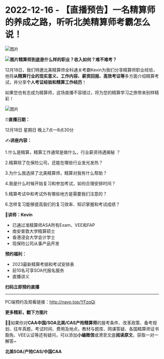 # 2022-12-16 - 【直播预告】一名精算师的养成之路，听听北美精算师考霸怎么说！

![图片](https://mmbiz.qpic.cn/mmbiz_jpg/mK3FpI9af4lxRMXAGeRXUdjt4uXibI1REomOOysSzTqEVibVbPoG0rp97aI9Tu04K9JoibBHnJPsaKdLSyaY7yVyA/640?wx_fmt=jpeg&tp=webp&wxfrom=5&wx_lazy=1)

**![图片](https://mmbiz.qpic.cn/mmbiz_png/mK3FpI9af4lxRMXAGeRXUdjt4uXibI1RE7hJhHoAiaS5GcMuyzpqC1O4KicYQNosYWXwbOpad9bBBibUVEossBozyA/640?wx_fmt=png&tp=webp&wxfrom=5&wx_lazy=1)精算师到底是什么样的职业？收入如何？难不难考？**

12月18日，我们特邀北美精算师全科通关考霸Kevin为我们分享精算师职业经验，他将**从精算行业的现实意义、工作内容、薪资回报、高效考证等**多方面介绍精算考试，并分享**个人考证经验和精算工作经历**！

如果您也有志成为精算师，这场直播不容错过，将为您的精算学习之旅带来别样精彩！

![图片](https://mmbiz.qpic.cn/mmbiz_jpg/mK3FpI9af4lxRMXAGeRXUdjt4uXibI1RE6aWHdqXicM7EzRY5adpBmtK2DK3Fckkh6nWn3ibricH9hnXrJUJJzaF2w/640?wx_fmt=jpeg&tp=webp&wxfrom=5&wx_lazy=1)

⏰**直播日期：**

12月18日 星期日 晚上7点—8点30分

✍**讲座内容：**

1.什么是精算，精算工作通常是做什么，行业薪资待遇揭秘 ？

2.精算除了在保险公司，还能在哪些行业发光发热？

3.为什么我选择了北美精算师，精算对我有什么帮助？

4.我是什么时候开始复习和参加考试，如何合理安排时间？

5.精算考试中和考试外有哪些地方是需要我们注意的？

6.怎样复习能够提高我们的复习效率、知识掌握和考试成绩？

👦**讲师：Kevin**

* 已通过准精算师ASA所有Exam、VEE和FAP
* 南安普敦大学精算硕士
* 香港浸会大学会计学士
* 现保险公司从事产品开发

**预约福利：**

* 2023最新精算考纲和考试安排表
* 前10名可享SOA代报名服务
* 直播讲义

**扫码立即预约直播**

****



PC端预约及观看链接：http://navo.top/YFzqQj

**更多精彩，戳下方图片**



[](http://mp.weixin.qq.com/s?__biz=Mzg5ODgxNDE0NQ==&mid=2247487955&idx=1&sn=4cd64dbe9b2ed7a555f78b31464a987b&chksm=c05d887df72a016ba99af58538df3fcffe85c27d0de302cdbafe776b98794878482e6edccbe8&scene=21#wechat_redirect)

[](http://mp.weixin.qq.com/s?__biz=Mzg5ODgxNDE0NQ==&mid=2247488824&idx=1&sn=adb6ccdf833a908a57cc3b1fe60cea58&chksm=c05d8c96f72a0580c652da9466ff9884ae380135faef799c58b908b356d6712b56287100ea41&scene=21#wechat_redirect)

[](http://mp.weixin.qq.com/s?__biz=Mzg5ODgxNDE0NQ==&mid=2247488823&idx=1&sn=4a7f2d2b72ef040c6df9dbf5e3c8ce17&chksm=c05d8c99f72a058f1d4ffa093bf2b1c54b67ffc717df19776a704cd102272c32b5833efec234&scene=21#wechat_redirect)

[](http://mp.weixin.qq.com/s?__biz=Mzg5ODgxNDE0NQ==&mid=2247488785&idx=1&sn=9c4973f67fd0347a0f0f48f71ad1bb3c&chksm=c05d8cbff72a05a93f2b6d814c18b3328d8715f7c91fe024c32d8ece80f1b0a7e1366634cc52&scene=21#wechat_redirect)

[](http://mp.weixin.qq.com/s?__biz=Mzg5ODgxNDE0NQ==&mid=2247485880&idx=1&sn=0ba2bf0e4451dec32a929e06b118121c&chksm=c05d9016f72a1900fe9894195b322250dec7c7456ca30c5cce94ae6819d30bc65094e2e2719d&scene=21#wechat_redirect)

[](http://mp.weixin.qq.com/s?__biz=Mzg5ODgxNDE0NQ==&mid=2247483716&idx=1&sn=e1df2885756e4f4a72d0567ffa4690bb&chksm=c05d98eaf72a11fca6a29c8eb62754a0b92898373d1de868332308fafe026d4c456fc0f4653f&scene=21#wechat_redirect)

[](http://mp.weixin.qq.com/s?__biz=Mzg5ODgxNDE0NQ==&mid=2247484036&idx=1&sn=9bfce993ba0c830ec1e4b39b6716dd12&chksm=c05d9b2af72a123ccbaf001cc3fc565750743273fa0647a136e7593c7e21d55402af0fed5006&scene=21#wechat_redirect)

[](http://mp.weixin.qq.com/s?__biz=Mzg5ODgxNDE0NQ==&mid=2247484305&idx=1&sn=faae400b6a109a99b390d9cf3b2e4c29&chksm=c05d9a3ff72a1329c36d211fdd502501b728c1692d079cf95ee41fd0269002f7c72cffff1ad0&scene=21#wechat_redirect)





**💁‍♀️**如果你对**CAA中国/SOA北美/CAS产险精算师**的报考条件、改革政策、备考规划、往年真题，考试时间、费用及地点，教材与题库、网课答疑、各国精算师证书豁免、VEE认证等还有疑问，可以添加**小编微信**或滑至文底**阅读原文**，获取一对一解答~

**北美SOA/产险CAS/中国CAA**